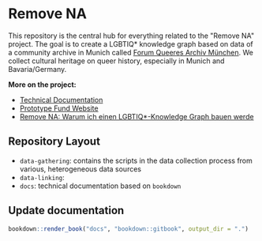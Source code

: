 # Remove NA

This repository is the central hub for everything related to the "Remove NA" project.
The goal is to create a LGBTIQ* knowledge graph based on data of a community archive in Munich called [Forum Queeres Archiv München](https://forummuenchen.org/en/english/). 
We collect cultural heritage on queer history, especially in Munich and Bavaria/Germany.

**More on the project:**

* [Technical Documentation](https://cutterkom.github.io/remove-na-lgbtiq-queer-knowledge-graph/)
* [Prototype Fund Website](https://prototypefund.de/project/remove-na/)
* [Remove NA: Warum ich einen LGBTIQ*-Knowledge Graph bauen werde](https://katharinabrunner.de/2022/03/remove-na-ein-lgbtiq-knowledge-graph/)

## Repository Layout

* `data-gathering`: contains the scripts in the data collection process from various, heterogeneous data sources
* `data-linking`: 
* `docs`: technical documentation based on `bookdown`

## Update documentation

```r
bookdown::render_book("docs", "bookdown::gitbook", output_dir = ".")
```


